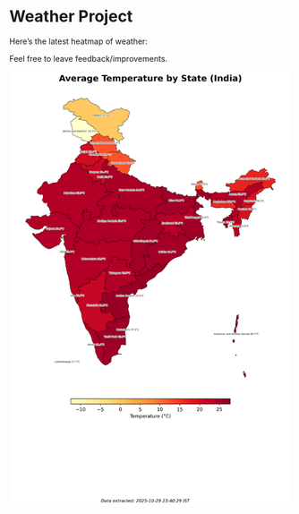 # Weather Project

Here’s the latest heatmap of weather:

Feel free to leave feedback/improvements.

![India Heatmap](docs/assets/india_heatmap.png?v=025898)
